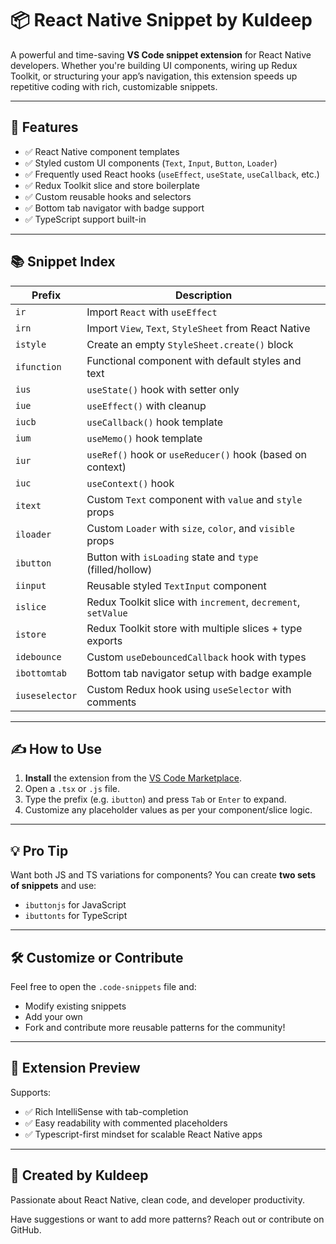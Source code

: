 # 📦 React Native Snippet by Kuldeep

A powerful and time-saving **VS Code snippet extension** for React Native developers. Whether you're building UI components, wiring up Redux Toolkit, or structuring your app’s navigation, this extension speeds up repetitive coding with rich, customizable snippets.

---

## 🚀 Features

- ✅ React Native component templates
- ✅ Styled custom UI components (`Text`, `Input`, `Button`, `Loader`)
- ✅ Frequently used React hooks (`useEffect`, `useState`, `useCallback`, etc.)
- ✅ Redux Toolkit slice and store boilerplate
- ✅ Custom reusable hooks and selectors
- ✅ Bottom tab navigator with badge support
- ✅ TypeScript support built-in

---

## 📚 Snippet Index

| Prefix         | Description                                                                 |
|----------------|-----------------------------------------------------------------------------|
| `ir`           | Import `React` with `useEffect`                                             |
| `irn`          | Import `View`, `Text`, `StyleSheet` from React Native                       |
| `istyle`       | Create an empty `StyleSheet.create()` block                                 |
| `ifunction`    | Functional component with default styles and text                           |
| `ius`          | `useState()` hook with setter only                                          |
| `iue`          | `useEffect()` with cleanup                                                  |
| `iucb`         | `useCallback()` hook template                                               |
| `ium`          | `useMemo()` hook template                                                   |
| `iur`          | `useRef()` hook or `useReducer()` hook (based on context)                   |
| `iuc`          | `useContext()` hook                                                         |
| `itext`        | Custom `Text` component with `value` and `style` props                      |
| `iloader`      | Custom `Loader` with `size`, `color`, and `visible` props                   |
| `ibutton`      | Button with `isLoading` state and `type` (filled/hollow)                    |
| `iinput`       | Reusable styled `TextInput` component                                       |
| `islice`       | Redux Toolkit slice with `increment`, `decrement`, `setValue`               |
| `istore`       | Redux Toolkit store with multiple slices + type exports                     |
| `idebounce`    | Custom `useDebouncedCallback` hook with types                               |
| `ibottomtab`   | Bottom tab navigator setup with badge example                               |
| `iuseselector` | Custom Redux hook using `useSelector` with comments                         |

---

## ✍️ How to Use

1. **Install** the extension from the [VS Code Marketplace](https://marketplace.visualstudio.com/).
2. Open a `.tsx` or `.js` file.
3. Type the prefix (e.g. `ibutton`) and press `Tab` or `Enter` to expand.
4. Customize any placeholder values as per your component/slice logic.

---

## 💡 Pro Tip

Want both JS and TS variations for components? You can create **two sets of snippets** and use:
- `ibuttonjs` for JavaScript
- `ibuttonts` for TypeScript

---

## 🛠 Customize or Contribute

Feel free to open the `.code-snippets` file and:
- Modify existing snippets
- Add your own
- Fork and contribute more reusable patterns for the community!

---

## 📸 Extension Preview

Supports:
- ✅ Rich IntelliSense with tab-completion
- ✅ Easy readability with commented placeholders
- ✅ Typescript-first mindset for scalable React Native apps

---

## 🙌 Created by Kuldeep

Passionate about React Native, clean code, and developer productivity.

Have suggestions or want to add more patterns? Reach out or contribute on GitHub.
